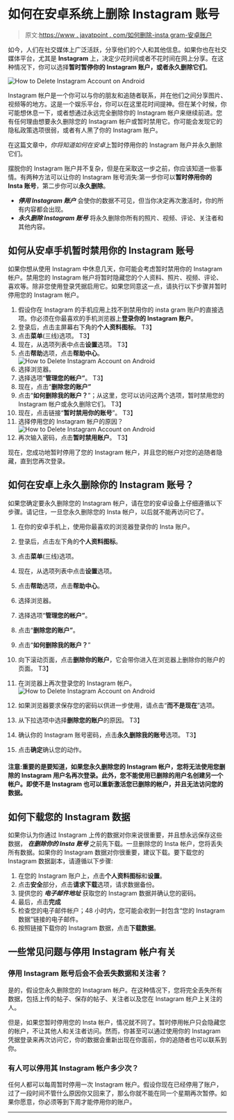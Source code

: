 # 如何在安卓系统上删除 Instagram 账号

> 原文:[https://www . javatpoint . com/如何删除-insta gram-安卓账户](https://www.javatpoint.com/how-to-delete-instagram-account-on-android)

如今，人们在社交媒体上广泛活跃，分享他们的个人和其他信息。如果你也在社交媒体平台，尤其是 **Instagram** 上，决定少花时间或者不花时间在网上分享。在这种情况下，你可以选择**暂时暂停你的 Instagram 账户，或者永久删除它们**。

![How to Delete Instagram Account on Android](../Images/0d412e6aa4c9bc5ca356bba68f8c04d7.png)

Instagram 帐户是一个你可以与你的朋友和追随者联系，并在他们之间分享图片、视频等的地方。这是一个娱乐平台，你可以在这里花时间提神。但在某个时候，你可能想休息一下，或者想通过永远完全删除你的 Instagram 帐户来继续前进。您有任何理由想要永久删除您的 Instagram 帐户或暂时禁用它。你可能会发现它的隐私政策选项很弱，或者有人黑了你的 Instagram 账户。

在这篇文章中，*你将知道如何在安卓*上暂时停用你的 Instagram 账户并永久删除它们。

摆脱你的 Instagram 账户并不复杂，但是在采取这一步之前，你应该知道一些事情。有两种方法可以让你的 Instagram 账号消失:第一步你可以**暂时停用你的 Insta 账号**，第二步你可以**永久删除**。

*   ***停用 Instagram 账户*** 会使你的数据不可见，但当你决定再次激活时，你的所有内容都会出现。
*   ***永久删除 Instagram 账号*** 将永久删除你所有的照片、视频、评论、关注者和其他内容。

## 如何从安卓手机暂时禁用你的 Instagram 账号

如果你想从使用 Instagram 中休息几天，你可能会考虑暂时禁用你的 Instagram 帐户。禁用您的 Instagram 帐户将暂时隐藏您的个人资料、照片、视频、评论、喜欢等。除非您使用登录凭据启用它。如果您同意这一点，请执行以下步骤并暂时停用您的 Instagram 帐户。

1.  假设你在 Instagram 的手机应用上找不到禁用你的 insta gram 账户的直接选项。你必须在你最喜欢的手机浏览器上**登录你的 Instagram 账户**。
2.  登录后，点击主屏幕右下角的**个人资料图标**。
    T3】
3.  点击**菜单**(三线)选项。
    T3】
4.  现在，从选项列表中点击**设置**选项。
    T3】
5.  点击**帮助**选项，点击**帮助中心**。
    ![How to Delete Instagram Account on Android](../Images/dbb02bfb66c5663cde3d12802e22778e.png)
6.  选择浏览器。
7.  选择选项“**管理您的帐户”**。
    T3】
8.  现在，点击“**删除您的账户”**
9.  点击“**如何删除我的账户？**”；从这里，您可以访问这两个选项，暂时禁用您的 Instagram 帐户或永久删除它们。
    T3】
10.  现在，点击链接“**暂时禁用你的账号**”。
    T3】
11.  选择停用您的 Instagram 帐户的原因？
    ![How to Delete Instagram Account on Android](../Images/8a980e1e9dca2ea68ee959e220d960a1.png)
12.  再次输入密码，点击**暂时禁用账户**。
    T3】

现在，您成功地暂时停用了您的 Instagram 帐户，并且您的帐户对您的追随者隐藏，直到您再次登录。

## 如何在安卓上永久删除你的 Instagram 账号？

如果您确定要永久删除您的 Instagram 帐户，请在您的安卓设备上仔细遵循以下步骤。请记住，一旦您永久删除您的 Insta 帐户，以后就不能再访问它了。

1.  在你的安卓手机上，使用你最喜欢的浏览器登录你的 Insta 账户。
2.  登录后，点击左下角的**个人资料图标**。
3.  点击**菜单**(三线)选项。
4.  现在，从选项列表中点击**设置**选项。
5.  点击**帮助**选项，点击**帮助中心**。
6.  选择浏览器。
7.  选择选项“**管理您的帐户”**。
8.  点击“**删除您的账户”**。
9.  点击“**如何删除我的账户？**”
10.  向下滚动页面，点击**删除你的账户**，它会带你进入在浏览器上删除你的账户的页面。
    T3】
11.  在浏览器上再次登录您的 Instagram 帐户。
    ![How to Delete Instagram Account on Android](../Images/b9305821e0e90fc6bd116f07199f60b8.png)
12.  如果浏览器要求保存您的密码以供进一步使用，请点击“**而不是现在**”选项。
13.  从下拉选项中选择**删除您的账户**的原因。
    T3】
14.  确认你的 Instagram 账号密码，点击**永久删除我的账号**选项。
    T3】

1.  点击**确定**确认您的动作。

#### 注意:重要的是要知道，如果您永久删除您的 Instagram 帐户，您将无法使用您删除的 Instagram 用户名再次登录。此外，您不能使用已删除的用户名创建另一个帐户。即使不是 Instagram 也可以重新激活您已删除的帐户，并且无法访问您的数据。

## 如何下载您的 Instagram 数据

如果你认为你通过 Instagram 上传的数据对你来说很重要，并且想永远保存这些数据， ***在删除你的 Insta 账号*** 之前先下载。一旦删除您的 Insta 帐户，您将丢失所有数据。如果你的 Instagram 数据对你很重要，建议下载。要下载您的 Instagram 数据副本，请遵循以下步骤:

1.  在您的 Instagram 账户上，点击**个人资料图标**和**设置**。
2.  点击**安全**部分，点击**请求下载**选项，请求数据备份。
3.  提供您的 ***电子邮件地址*** 获取您的 Instagram 数据并确认您的密码。
4.  最后，点击**完成**
5.  检查您的电子邮件帐户；48 小时内，您可能会收到一封包含“您的 Instagram 数据”链接的电子邮件。
6.  按照链接下载你的 Instagram 数据，点击**下载数据**。

## 一些常见问题与停用 Instagram 帐户有关

### 停用 Instagram 账号后会不会丢失数据和关注者？

是的，假设您永久删除您的 Instagram 帐户。在这种情况下，您将完全丢失所有数据，包括上传的帖子、保存的帖子、关注者以及您在 Instagram 帐户上关注的人。

但是，如果您暂时停用您的 Insta 帐户，情况就不同了。暂时停用帐户只会隐藏您的帐户，不让其他人和关注者访问。然而，你甚至可以通过使用你的 Instagram 凭据登录来再次访问它，你的数据会重新出现在你面前，你的追随者也可以联系到你。

### 有人可以停用其 Instagram 帐户多少次？

任何人都可以每周暂时停用一次 Instagram 帐户。假设你现在已经停用了账户，过了一段时间不管什么原因你又回来了，那么你就不能在同一个星期再次暂停。如果你愿意，你必须等到下周才能停用你的账户。

* * *